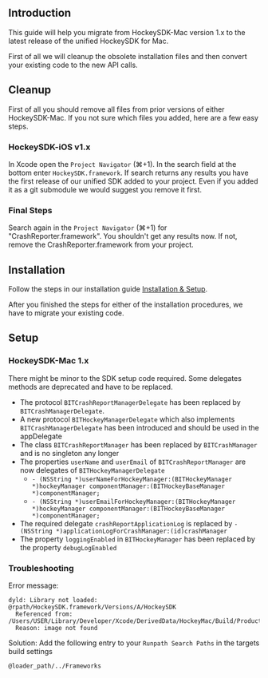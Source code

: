 ## Introduction

This guide will help you migrate from HockeySDK-Mac version 1.x to the latest release of the unified HockeySDK for Mac.

First of all we will cleanup the obsolete installation files and then convert your existing code to the new API calls.

## Cleanup

First of all you should remove all files from prior versions of either HockeySDK-Mac. If you not sure which files you added, here are a few easy steps.

### HockeySDK-iOS v1.x

In Xcode open the `Project Navigator` (⌘+1). In the search field at the bottom enter `HockeySDK.framework`. If search returns any results you have the first release of our unified SDK added to your project. Even if you added it as a git submodule we would suggest you remove it first.

### Final Steps

Search again in the `Project Navigator` (⌘+1) for "CrashReporter.framework". You shouldn't get any results now. If not, remove the CrashReporter.framework from your project.

## Installation

Follow the steps in our installation guide [Installation & Setup](Guide-Installation-Setup).

After you finished the steps for either of the installation procedures, we have to migrate your existing code.

## Setup

### HockeySDK-Mac 1.x

There might be minor to the SDK setup code required. Some delegates methods are deprecated and have to be replaced.

- The protocol `BITCrashReportManagerDelegate` has been replaced by `BITCrashManagerDelegate`.
- A new protocol `BITHockeyManagerDelegate` which also implements `BITCrashManagerDelegate` has been introduced and should be used in the appDelegate
- The class `BITCrashReportManager` has been replaced by `BITCrashManager` and is no singleton any longer
- The properties `userName` and `userEmail` of `BITCrashReportManager` are now delegates of `BITHockeyManagerDelegate`
  - `- (NSString *)userNameForHockeyManager:(BITHockeyManager *)hockeyManager componentManager:(BITHockeyBaseManager *)componentManager;`
  - `- (NSString *)userEmailForHockeyManager:(BITHockeyManager *)hockeyManager componentManager:(BITHockeyBaseManager *)componentManager;`
- The required delegate `crashReportApplicationLog` is replaced by `-(NSString *)applicationLogForCrashManager:(id)crashManager`
- The property `loggingEnabled` in `BITHockeyManager` has been replaced by the property `debugLogEnabled`

### Troubleshooting

Error message:

    dyld: Library not loaded: @rpath/HockeySDK.framework/Versions/A/HockeySDK
      Referenced from: /Users/USER/Library/Developer/Xcode/DerivedData/HockeyMac/Build/Products/Debug/APPNAME.app/Contents/MacOS/APPNAME
      Reason: image not found
  
Solution: Add the following entry to your `Runpath Search Paths` in the targets build settings

    @loader_path/../Frameworks
